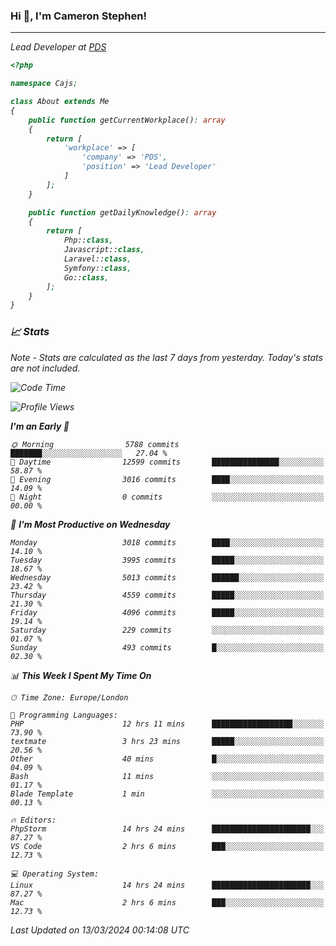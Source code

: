 ### Hi 👋, I'm Cameron Stephen!
<hr>
<p><em>Lead Developer at <a href="https://prindatasolutions.co.uk">PDS</a></p>


```php
<?php

namespace Cajs;

class About extends Me
{
    public function getCurrentWorkplace(): array
    {
        return [
            'workplace' => [
                'company' => 'PDS',
                'position' => 'Lead Developer'
            ]
        ];
    }

    public function getDailyKnowledge(): array
    {
        return [
            Php::class,
            Javascript::class,
            Laravel::class,
            Symfony::class,
            Go::class,
        ];
    }
}
```

### 📈 Stats
<p><em>Note - Stats are calculated as the last 7 days from yesterday. Today's stats are not included.</em></p>


<!--START_SECTION:waka-->
![Code Time](http://img.shields.io/badge/Code%20Time-3%2C732%20hrs%2041%20mins-blue)

![Profile Views](http://img.shields.io/badge/Profile%20Views-0-blue)

**I'm an Early 🐤** 

```text
🌞 Morning                5788 commits        ███████░░░░░░░░░░░░░░░░░░   27.04 % 
🌆 Daytime                12599 commits       ███████████████░░░░░░░░░░   58.87 % 
🌃 Evening                3016 commits        ████░░░░░░░░░░░░░░░░░░░░░   14.09 % 
🌙 Night                  0 commits           ░░░░░░░░░░░░░░░░░░░░░░░░░   00.00 % 
```
📅 **I'm Most Productive on Wednesday** 

```text
Monday                   3018 commits        ████░░░░░░░░░░░░░░░░░░░░░   14.10 % 
Tuesday                  3995 commits        █████░░░░░░░░░░░░░░░░░░░░   18.67 % 
Wednesday                5013 commits        ██████░░░░░░░░░░░░░░░░░░░   23.42 % 
Thursday                 4559 commits        █████░░░░░░░░░░░░░░░░░░░░   21.30 % 
Friday                   4096 commits        █████░░░░░░░░░░░░░░░░░░░░   19.14 % 
Saturday                 229 commits         ░░░░░░░░░░░░░░░░░░░░░░░░░   01.07 % 
Sunday                   493 commits         █░░░░░░░░░░░░░░░░░░░░░░░░   02.30 % 
```


📊 **This Week I Spent My Time On** 

```text
🕑︎ Time Zone: Europe/London

💬 Programming Languages: 
PHP                      12 hrs 11 mins      ██████████████████░░░░░░░   73.90 % 
textmate                 3 hrs 23 mins       █████░░░░░░░░░░░░░░░░░░░░   20.56 % 
Other                    40 mins             █░░░░░░░░░░░░░░░░░░░░░░░░   04.09 % 
Bash                     11 mins             ░░░░░░░░░░░░░░░░░░░░░░░░░   01.17 % 
Blade Template           1 min               ░░░░░░░░░░░░░░░░░░░░░░░░░   00.13 % 

🔥 Editors: 
PhpStorm                 14 hrs 24 mins      ██████████████████████░░░   87.27 % 
VS Code                  2 hrs 6 mins        ███░░░░░░░░░░░░░░░░░░░░░░   12.73 % 

💻 Operating System: 
Linux                    14 hrs 24 mins      ██████████████████████░░░   87.27 % 
Mac                      2 hrs 6 mins        ███░░░░░░░░░░░░░░░░░░░░░░   12.73 % 
```


 Last Updated on 13/03/2024 00:14:08 UTC
<!--END_SECTION:waka-->
